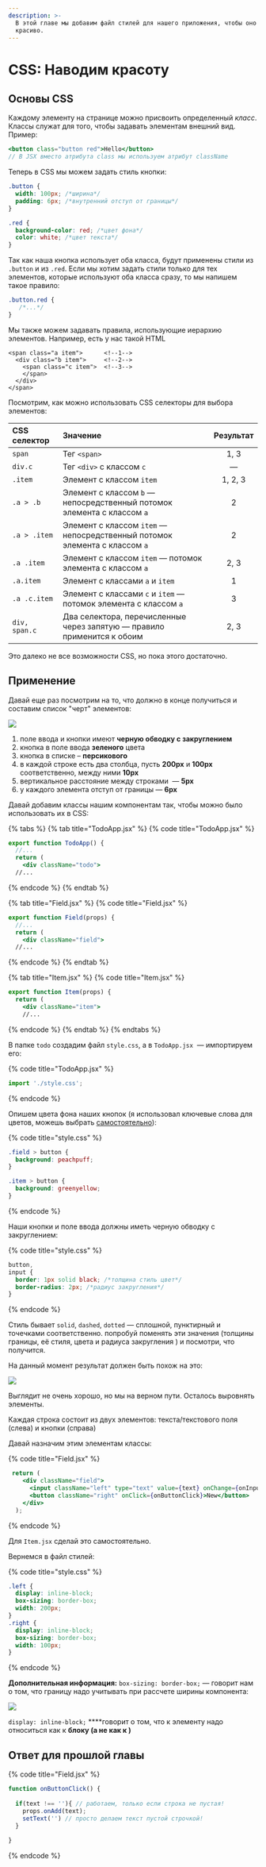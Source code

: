 ```yaml
---
description: >-
  В этой главе мы добавим файл стилей для нашего приложения, чтобы оно выглядело
  красиво.
---
```


# CSS: Наводим красоту

## Основы CSS

Каждому элементу на странице можно присвоить определенный _класс_. Классы служат для того, чтобы задавать элементам внешний вид. Пример: 

```jsx
<button class="button red">Hello</button>
// В JSX вместо атрибута class мы используем атрибут className
```

Теперь в CSS мы можем задать стиль кнопки: 

```css
.button {
  width: 100px; /*ширина*/
  padding: 6px; /*внутренний отступ от границы*/
}

.red {
  background-color: red; /*цвет фона*/
  color: white; /*цвет текста*/
}
```

Так как наша кнопка использует оба класса, будут применены стили из `.button` и из `.red`. Если мы хотим задать стили только для тех элементов, которые используют оба класса сразу, то мы напишем такое правило:

```css
.button.red {
   /*...*/
}
```

Мы также можем задавать правила, использующие иерархию элементов. Например, есть у нас такой HTML

```markup
<span class="a item">      <!--1-->
  <div class="b item">     <!--2-->
    <span class="c item">  <!--3-->
    </span>
  </div>
</span>
```

Посмотрим, как можно использовать CSS селекторы для выбора элементов:

| CSS селектор | Значение | Результат |
| :--- | :--- | :---: |
| `span` | Тег `<span>` | 1, 3 |
| `div.c` | Тег `<div>` с классом `c`  | — |
| `.item` | Элемент с классом `item`  | 1, 2, 3 |
| `.a > .b` | Элемент с классом `b` — непосредственный потомок элемента с классом `a` | 2 |
| `.a > .item` | Элемент с классом `item` — непосредственный потомок элемента с классом `a` | 2 |
| `.a .item` | Элемент с классом `item` — потомок элемента с классом `a` | 2, 3 |
| `.a.item` | Элемент с классами `a` и `item` | 1 |
| `.a .c.item` | Элемент с классами `c` и `item` — потомок элемента с классом `a` | 3 |
| `div, span.c` | Два селектора, перечисленные через запятую — правило применится к обоим | 2, 3 |

Это далеко не все возможности CSS, но пока этого достаточно.

## Применение

Давай еще раз посмотрим на то, что должно в конце получиться и составим список "черт" элементов:



![](../.gitbook/assets/todo.png)

1. поле ввода и кнопки имеют **черную обводку с закруглением**
2. кнопка в поле ввода **зеленого** цвета
3. кнопка в списке – **персикового**
4. в каждой строке есть два столбца, пусть **200px** и **100px** соответственно, между ними **10px**
5. вертикальное расстояние между строками  — **5px**
6. у каждого элемента отступ от границы — **6px**

Давай добавим классы нашим компонентам так, чтобы можно было использовать их в CSS:

{% tabs %}
{% tab title="TodoApp.jsx" %}
{% code title="TodoApp.jsx" %}
```jsx
export function TodoApp() {
  //...
  return (
    <div className="todo">
  //...
```
{% endcode %}
{% endtab %}

{% tab title="Field.jsx" %}
{% code title="Field.jsx" %}
```jsx
export function Field(props) {
  //...
  return (
    <div className="field">
  //...
```
{% endcode %}
{% endtab %}

{% tab title="Item.jsx" %}
{% code title="Item.jsx" %}
```jsx
export function Item(props) {
  return (
    <div className="item">
    //...
```
{% endcode %}
{% endtab %}
{% endtabs %}

В папке `todo` создадим файл `style.css`, а в `TodoApp.jsx`  — импортируем его:

{% code title="TodoApp.jsx" %}
```jsx
import './style.css';
```
{% endcode %}

Опишем цвета фона наших кнопок \(я использовал ключевые слова для цветов, можешь выбрать [самостоятельно](https://developer.mozilla.org/ru/docs/Web/CSS/color_value#Ключевые_цвета)\):

{% code title="style.css" %}
```css
.field > button {
  background: peachpuff;
}

.item > button {
  background: greenyellow;
}
```
{% endcode %}

Наши кнопки и поле ввода должны иметь черную обводку с закруглением:

{% code title="style.css" %}
```css
button,
input {
  border: 1px solid black; /*толщина стиль цвет*/
  border-radius: 2px; /*радиус закругления*/
}
```
{% endcode %}

Стиль бывает `solid`, `dashed`, `dotted` — сплошной, пунктирный и точечками соответственно. попробуй поменять эти значения \(толщины границы, её стиля, цвета и радиуса закругления \) и посмотри, что получится.

На данный момент результат должен быть похож на это: 

![](../.gitbook/assets/screen-shot-2020-05-09-at-09.32.35.png)

Выглядит не очень хорошо, но мы на верном пути. Осталось выровнять элементы.

Каждая строка состоит из двух элементов: текста/текстового поля \(слева\) и кнопки \(справа\)

Давай назначим этим элементам классы:

{% code title="Field.jsx" %}
```jsx
 return (
    <div className="field">
      <input className="left" type="text" value={text} onChange={onInputChange} />
      <button className="right" onClick={onButtonClick}>New</button>
    </div>
  );
```
{% endcode %}

Для `Item.jsx` сделай это самостоятельно.

Вернемся в файл стилей:

{% code title="style.css" %}
```css
.left {
  display: inline-block;
  box-sizing: border-box;
  width: 200px;
}
.right {
  display: inline-block;
  box-sizing: border-box;
  width: 100px;
}
```
{% endcode %}

**Дополнительная информация:** `box-sizing: border-box;` — говорит нам о том, что границу надо учитывать при рассчете ширины компонента:

![](../.gitbook/assets/untitled-diagram.png)

`display: inline-block;` ****говорит о том, что к элементу надо относиться как к **блоку \(а не как к \)**

## Ответ для прошлой главы

{% code title="Field.jsx" %}
```jsx
function onButtonClick() {
  
  if(text !== ''){ // работаем, только если строка не пустая!
    props.onAdd(text);
    setText('') // просто делаем текст пустой строчкой!
  }
  
}
```
{% endcode %}





